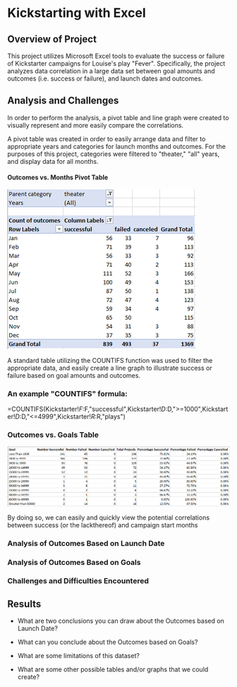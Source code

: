 # Kickstarting with Excel

## Overview of Project
This project utilizes Microsoft Excel tools to evaluate the success or failure of Kickstarter campaigns for Louise's play "Fever". Specifically, the project analyzes data correlation in a large data set between goal amounts and outcomes (i.e. success or failure), and launch dates and outcomes.

## Analysis and Challenges
In order to perform the analysis, a pivot table and line graph were created to visually represent and more easily compare the correlations.  


A pivot table was created in order to easily arrange data and filter to appropriate years and categories for launch months and outcomes. For the purposes of this project, categories were filtered to "theater," "all" years, and display data for all months. 
#### Outcomes vs. Months Pivot Table
![Outcomes Based on Month Pivot Table](resources/Outcomes_Launch_Pivot.PNG)


A standard table utilizing the COUNTIFS function was used to filter the appropriate data, and easily create a line graph to illustrate success or failure based on goal amounts and outcomes.  
### An example "COUNTIFS" formula:  
=COUNTIFS(Kickstarter!$F:$F,"successful",Kickstarter!$D:$D,">=1000",Kickstarter!$D:$D,"<=4999",Kickstarter!$R:$R,"plays")
### Outcomes vs. Goals Table
![Outcomes Based on Goals Table](resources/Outcomes_Goals_Table.PNG)

By doing so, we can easily and quickly view the potential correlations between success (or the lackthereof) and campaign start months 

### Analysis of Outcomes Based on Launch Date

### Analysis of Outcomes Based on Goals

### Challenges and Difficulties Encountered

## Results

- What are two conclusions you can draw about the Outcomes based on Launch Date?

- What can you conclude about the Outcomes based on Goals?

- What are some limitations of this dataset?

- What are some other possible tables and/or graphs that we could create?
